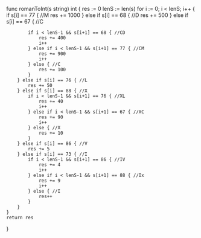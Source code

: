 func romanToInt(s string) int {
	res := 0
	lenS := len(s)
	for i := 0; i < lenS; i++ {
		if s[i] == 77 { //M
			res += 1000
		} else if s[i] == 68 { //D
			res += 500
		} else if s[i] == 67 { //C

			if i < lenS-1 && s[i+1] == 68 { //CD
				res += 400
				i++
			} else if i < lenS-1 && s[i+1] == 77 { //CM
				res += 900
				i++
			} else { //C
				res += 100
			}
		} else if s[i] == 76 { //L
			res += 50
		} else if s[i] == 88 { //X
			if i < lenS-1 && s[i+1] == 76 { //XL
				res += 40
				i++
			} else if i < lenS-1 && s[i+1] == 67 { //XC
				res += 90
				i++
			} else { //X
				res += 10
			}
		} else if s[i] == 86 { //V
			res += 5
		} else if s[i] == 73 { //I
			if i < lenS-1 && s[i+1] == 86 { //IV
				res += 4
				i++
			} else if i < lenS-1 && s[i+1] == 88 { //Ix
				res += 9
				i++
			} else { //I
				res++
			}
		}
	}
	return res
}